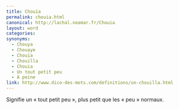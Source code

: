 ```yaml
---
title: Chouïa
permalink: chouia.html
canonical: http://lachal.neamar.fr/Chouia
layout: word
categories:
synonyms:
  - Chouya
  - Chouaye
  - Chouïa
  - Chouilla
  - Chouia
  - Un tout petit peu
  - A peine
link: http://www.dico-des-mots.com/definitions/un-chouilla.html
---
```


Signifie un « tout petit peu », plus petit que les « peu » normaux.

